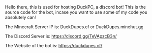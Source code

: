 Hello there, this is used for hosting DuckPC, a discord bot!
This is the source code for the bot, incase you want to use some of my code you absolutely can!

The Minecraft Server IP is:
DuckDupes.cf or DuckDupes.minehut.gg

The Discord Server is:
https://discord.gg/TeVApzcB3n/

The Website of the bot is:
https://duckdupes.cf/

